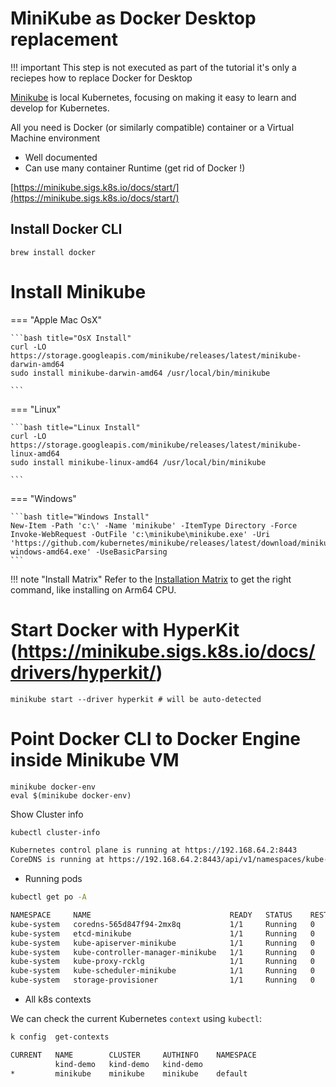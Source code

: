 # MiniKube as Docker Desktop replacement

!!! important
    This step is not executed as part of the tutorial it's only a reciepes how to replace Docker for Desktop


[Minikube](https://minikube.sigs.k8s.io/docs) is local Kubernetes, focusing on making it easy to learn and develop for Kubernetes.

All you need is Docker (or similarly compatible) container or a Virtual Machine environment

- Well documented
- Can use many container Runtime (get rid of Docker !)

[https://minikube.sigs.k8s.io/docs/start/](https://minikube.sigs.k8s.io/docs/start/)

## Install Docker CLI 

```
brew install docker
```

# Install Minikube


=== "Apple Mac OsX"

    ```bash title="OsX Install"
    curl -LO https://storage.googleapis.com/minikube/releases/latest/minikube-darwin-amd64
    sudo install minikube-darwin-amd64 /usr/local/bin/minikube

    ```

=== "Linux"

    ```bash title="Linux Install"
    curl -LO https://storage.googleapis.com/minikube/releases/latest/minikube-linux-amd64
    sudo install minikube-linux-amd64 /usr/local/bin/minikube

    ```

=== "Windows"

    ```bash title="Windows Install"
    New-Item -Path 'c:\' -Name 'minikube' -ItemType Directory -Force
    Invoke-WebRequest -OutFile 'c:\minikube\minikube.exe' -Uri 'https://github.com/kubernetes/minikube/releases/latest/download/minikube-windows-amd64.exe' -UseBasicParsing
    ```

!!! note "Install Matrix"
    Refer to the [Installation Matrix](https://minikube.sigs.k8s.io/docs/start/) to get the right command, like installing on Arm64 CPU.


# Start Docker with HyperKit (https://minikube.sigs.k8s.io/docs/drivers/hyperkit/)

```
minikube start --driver hyperkit # will be auto-detected
```

# Point Docker CLI to Docker Engine inside Minikube VM

```
minikube docker-env
eval $(minikube docker-env)
```


Show Cluster info

```bash
kubectl cluster-info
```

```bash
Kubernetes control plane is running at https://192.168.64.2:8443
CoreDNS is running at https://192.168.64.2:8443/api/v1/namespaces/kube-system/services/kube-dns:dns/proxy
```

- Running pods

```bash
kubectl get po -A
```
```bash
NAMESPACE     NAME                               READY   STATUS    RESTARTS   AGE
kube-system   coredns-565d847f94-2mx8q           1/1     Running   0          109s
kube-system   etcd-minikube                      1/1     Running   0          2m2s
kube-system   kube-apiserver-minikube            1/1     Running   0          2m2s
kube-system   kube-controller-manager-minikube   1/1     Running   0          2m2s
kube-system   kube-proxy-rcklg                   1/1     Running   0          109s
kube-system   kube-scheduler-minikube            1/1     Running   0          2m2s
kube-system   storage-provisioner                1/1     Running   0          2m1s
```

- All k8s contexts

We can check the current Kubernetes `context` using `kubectl`:

```bash
k config  get-contexts
```
```bash
CURRENT   NAME        CLUSTER     AUTHINFO    NAMESPACE
          kind-demo   kind-demo   kind-demo
*         minikube    minikube    minikube    default
```
